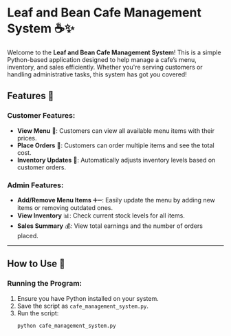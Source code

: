 # Leaf and Bean Cafe Management System ☕✨

Welcome to the **Leaf and Bean Cafe Management System**! This is a simple Python-based application designed to help manage a cafe’s menu, inventory, and sales efficiently. Whether you're serving customers or handling administrative tasks, this system has got you covered! 

## Features 🌟

### Customer Features:
- **View Menu** 📖: Customers can view all available menu items with their prices.
- **Place Orders** 🍳: Customers can order multiple items and see the total cost.
- **Inventory Updates** 🏢: Automatically adjusts inventory levels based on customer orders.

### Admin Features:
- **Add/Remove Menu Items** ➕➖: Easily update the menu by adding new items or removing outdated ones.
- **View Inventory** 📊: Check current stock levels for all items.
- **Sales Summary** 💰: View total earnings and the number of orders placed.

---

## How to Use 🍔

### Running the Program:
1. Ensure you have Python installed on your system.
2. Save the script as `cafe_management_system.py`.
3. Run the script:
   ```bash
   python cafe_management_system.py
